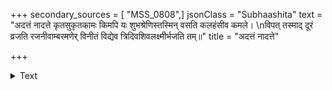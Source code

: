 +++
secondary_sources = [ "MSS_0808",]
jsonClass = "Subhaashita"
text = "अदत्तं नादत्ते कृतसुकृतकामः किमपि यः शुभश्रेणिस्तस्मिन् वसति कलहंसीव कमले।  \nविपत् तस्माद् दूरं व्रजति रजनीवाम्बरमणेर् विनीतं विद्येव त्रिदिवशिवलक्ष्मीर्भजति तम्॥"
title = "अदत्तं नादत्ते"

+++

<details><summary>Text</summary>

अदत्तं नादत्ते कृतसुकृतकामः किमपि यः शुभश्रेणिस्तस्मिन् वसति कलहंसीव कमले।  
विपत् तस्माद् दूरं व्रजति रजनीवाम्बरमणेर् विनीतं विद्येव त्रिदिवशिवलक्ष्मीर्भजति तम्॥
</details>
